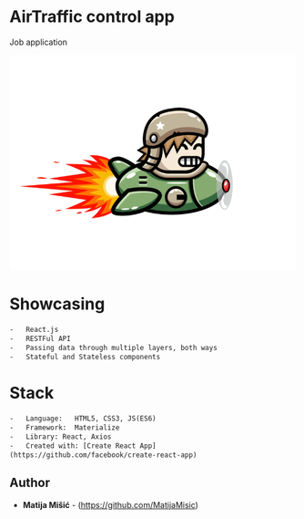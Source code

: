 # AirTraffic control app

Job application

![No more Tabs](/src/assets/img/plane.gif)

# Showcasing 

    -   React.js
    -   RESTFul API
    -   Passing data through multiple layers, both ways
    -   Stateful and Stateless components

# Stack

    -   Language:   HTML5, CSS3, JS(ES6)
    -   Framework:  Materialize
    -   Library: React, Axios
    -   Created with: [Create React App](https://github.com/facebook/create-react-app)
    
    
## Author

* **Matija Mišić** - (https://github.com/MatijaMisic) 
